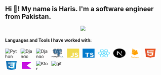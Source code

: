 <h2 align="left">Hi 👋! My name is Haris. I'm a software engineer from Pakistan.</h2>
<div align="center">
    <img src="https://github-profile-summary-cards.vercel.app/api/cards/profile-details?username=SyedMuhammadHaris&theme=monokai" />
  <!--     <img height="180em" src="https://github-readme-stats.vercel.app/api?username=SyedMuhammadHaris&show_icons=true&theme=monokai&include_all_commits=true&count_private=true" /> -->

<!--     <img height="180em" src="https://github-readme-stats.vercel.app/api/top-langs/?username=SyedMuhammadHaris&layout=compact&langs_count=7&theme=monokai" /> -->
</div>

<h4 align="left">Languages and Tools I have worked with:</h4> 
<div style="display: flex; flex-wrap: wrap; gap: 10px;">
    <img align="center" alt="Python" height="30" width="40" src="https://cdn.jsdelivr.net/gh/devicons/devicon@latest/icons/python/python-original.svg">
    <img align="center" alt="Django" height="30" width="40" src="https://cdn.jsdelivr.net/gh/devicons/devicon@latest/icons/django/django-plain.svg">
    <img align="center" alt="Django REST Framework" height="30" width="40" src="https://cdn.jsdelivr.net/gh/devicons/devicon@latest/icons/djangorest/djangorest-original-wordmark.svg">
    <img align="center" alt="PostgreSQL" height="30" width="40" src="https://raw.githubusercontent.com/devicons/devicon/master/icons/postgresql/postgresql-original-wordmark.svg">
    <img align="center" alt="JavaScript" height="30" width="40" src="https://raw.githubusercontent.com/devicons/devicon/master/icons/javascript/javascript-plain.svg">
    <img align="center" alt="TypeScript" height="30" width="40" src="https://raw.githubusercontent.com/devicons/devicon/master/icons/typescript/typescript-plain.svg">
    <img align="center" alt="React" height="30" width="40" src="https://raw.githubusercontent.com/devicons/devicon/master/icons/react/react-original.svg">
    <img align="center" alt="Next.js" height="30" width="40" src="https://raw.githubusercontent.com/devicons/devicon/master/icons/nextjs/nextjs-original.svg">
    <img align="center" alt="Firebase" height="30" width="40" src="https://github.com/devicons/devicon/blob/master/icons/firebase/firebase-plain-wordmark.svg">
    <img align="center" alt="HTML5" height="30" width="40" src="https://raw.githubusercontent.com/devicons/devicon/master/icons/html5/html5-original.svg">
    <img align="center" alt="CSS3" height="30" width="40" src="https://raw.githubusercontent.com/devicons/devicon/master/icons/css3/css3-original.svg">
    <img align="center" alt="Kotlin" height="30" width="40" src="https://raw.githubusercontent.com/devicons/devicon/master/icons/kotlin/kotlin-plain.svg">
    <img align="center" alt="Ktor" height="30" width="40" src="https://cdn.jsdelivr.net/gh/devicons/devicon@latest/icons/ktor/ktor-original-wordmark.svg">
    <img align="center" alt="git" height="30" width="40" src="https://cdn.jsdelivr.net/gh/devicons/devicon@latest/icons/git/git-original-wordmark.svg">
</div>
